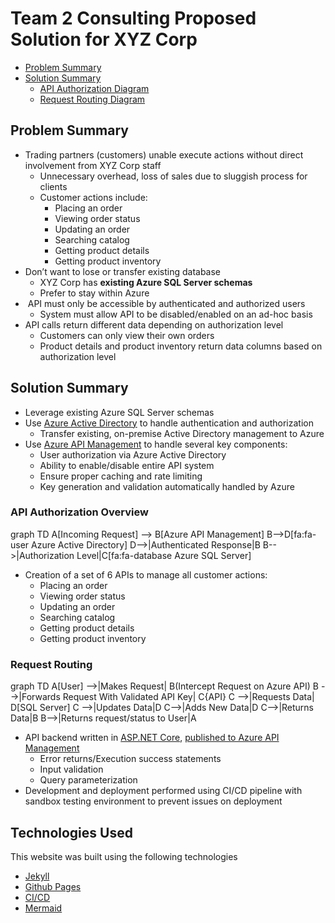 <script src="https://unpkg.com/mermaid@9.1.2/dist/mermaid.min.js"></script>

# Team 2 Consulting Proposed Solution for XYZ Corp

- [Problem Summary](#problem-summary)
- [Solution Summary](#solution-summary)
    - [API Authorization Diagram](#api-authorization-overview)
    - [Request Routing Diagram](#request-routing)

## Problem Summary
* Trading partners (customers) unable execute actions without direct involvement from XYZ Corp staff
    * Unnecessary overhead, loss of sales due to sluggish process for clients
    * Customer actions include:
        * Placing an order
        * Viewing order status
        * Updating an order
        * Searching catalog
        * Getting product details
        * Getting product inventory
* Don’t want to lose or transfer existing database
    * XYZ Corp has **existing Azure SQL Server schemas**
    * Prefer to stay within Azure
*  API must only be accessible by authenticated and authorized users
    * System must allow API to be disabled/enabled on an ad-hoc basis
* API calls return different data depending on authorization level
    * Customers can only view their own orders
    * Product details and product inventory return data columns based on authorization level

## Solution Summary
* Leverage existing Azure SQL Server schemas 
* Use [Azure Active Directory](https://docs.microsoft.com/en-us/azure/active-directory/fundamentals/active-directory-whatis) to handle authentication and authorization
    * Transfer existing, on-premise Active Directory management to Azure
* Use [Azure API Management](https://azure.microsoft.com/en-us/services/api-management/) to handle several key components:
    * User authorization via Azure Active Directory
    * Ability to enable/disable entire API system
    * Ensure proper caching and rate limiting
    * Key generation and validation automatically handled by Azure

### API Authorization Overview
<div class="mermaid">
graph TD
    A[Incoming Request] --> B[Azure API Management]
    B-->D[fa:fa-user Azure Active Directory]
    D-->|Authenticated Response|B
    B-->|Authorization Level|C[fa:fa-database Azure SQL Server]
</div>

* Creation of a set of 6 APIs to manage all customer actions:
    * Placing an order
    * Viewing order status
    * Updating an order
    * Searching catalog
    * Getting product details
    * Getting product inventory

### Request Routing
<div class="mermaid">
graph TD
  A[User] -->|Makes Request| B(Intercept Request on Azure API)
  B -->|Forwards Request With Validated API Key| C{API}
  C -->|Requests Data| D[SQL Server]
  C -->|Updates Data|D
  C-->|Adds New Data|D
  C-->|Returns Data|B
  B-->|Returns request/status to User|A    
</div>

* API backend written in [ASP.NET Core](https://docs.microsoft.com/en-us/aspnet/core/?view=aspnetcore-6.0), [published to Azure API Management](https://docs.microsoft.com/en-us/aspnet/core/tutorials/publish-to-azure-api-management-using-vs?view=aspnetcore-6.0)
    * Error returns/Execution success statements
    * Input validation
    * Query parameterization
* Development and deployment performed using CI/CD pipeline with sandbox testing environment to prevent issues on deployment

## Technologies Used
This website was built using the following technologies
- [Jekyll](https://github.com/jekyll/jekyll)
- [Github Pages](https://pages.github.com)
- [CI/CD](https://docs.github.com/en/pages/setting-up-a-github-pages-site-with-jekyll)
- [Mermaid](https://mermaid-js.github.io/mermaid/)